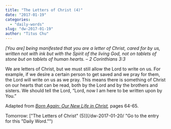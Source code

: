 ```yaml
---
title: "The Letters of Christ (4)"
date: "2017-01-19"
categories: 
  - "daily-words"
slug: "dw-2017-01-19"
author: "Titus Chu"
---
```


_\[You are\] being manifested that you are a letter of Christ, cared for by us, written not with ink but with the Spirit of the living God, not on tablets of stone but on tablets of human hearts._ _– 2 Corinthians 3:3_

We are letters of Christ, but we must still allow the Lord to write on us. For example, if we desire a certain person to get saved and we pray for them, the Lord will write on us as we pray. This means there is something of Christ on our hearts that can be read, both by the Lord and by the brothers and sisters. We should tell the Lord, “Lord, now I am here to be written upon by You.”

Adapted from _[Born Again: Our New Life in Christ](/book-born-again/ "Go to the listing for this book."),_ pages 64-65.

Tomorrow: ["The Letters of Christ" (5)](/dw-2017-01-20/ "Go to the entry for this "Daily Word."")
